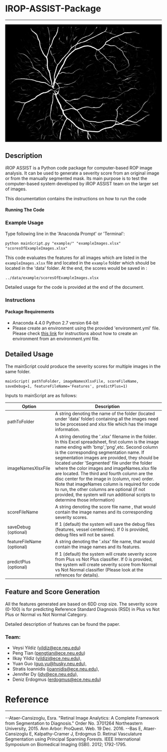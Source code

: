 # IROP-ASSIST-Package


***
![alt text](data/example/Segmented/normal.png?raw=true "Title")

## Description
iROP ASSIST is a Python code package for computer-based ROP image analysis. It can be used to generate a severity score from an original image or from the manually segmented mask. Its main purpose is to test the computer-based system developed by iROP ASSIST team on the larger set of images.

This documentation contains the instructions on how to run the code 

#### Running The Code

### Example Usage 

Type following line in the 'Anaconda Prompt' or 'Terminal':
```
python mainScript.py "example/" "exampleImages.xlsx" "scoresOfExampleImages.xlsx" 
```
This code evaluates  the features for all images which are listed in the `exampleImages.xlsx`  file and located in the `example` folder which should be located in the 'data' folder.
At the end, the scores would be saved in :
```
../data/example/scoresOfExampleImages.xlsx
```
Detailed usage for the code is provided at the end of the document.

### Instructions

#### Package Requirements
+ Anaconda 4.4.0 Python 2.7 version 64-bit
+ Please create an environment using the provided 'environment.yml' file. Please check [this link](https://conda.io/docs/user-guide/tasks/manage-environments.html#creating-an-environment-from-an-environment-yml-file) for instructions about how to create an environment from an environment.yml file.

## Detailed Usage

The mainScript could produce the severity scores for multiple images in the same folder.

```
mainScript( pathToFolder, imageNamesXlsxFile, scoreFileName, 
saveDebug=1, featureFileName='Features', predictPlus=1)
```
Inputs to mainScript are as follows:

| Option | Description |
| ------ | ----------- |
| pathToFolder |  A string denoting the name of the folder (located under 'data' folder) containing all the images need to be processed and xlsx file which has the image information.  |
| imageNamesXlsxFile | A string denoting the '.xlsx' filename in the folder. In this Excel spreadsheet, first column is the image name ending with 'bmp','png',etc. Second column is the corresponding segmentation name. If segmentation images are provided, they should be located under 'Segmented' file under the folder where the color images and imageNames.xlsx file are located. The third and fourth column are the disc center for the image in (column, row) order. Note that imageNames column is required for code to run, the other columns are optional (if not provided, the system will run additional scripts to determine those information) |
| scoreFileName |  A string denoting the score file name , that would contain the image names and its corresponding severity scores. |
| saveDebug (optional) | If 1 (default) the system will save the debug files (features, vessel centerlines). If 0 is provided, debug files will not be saved.|
|featureFileName (optional) | A string denoting the '.xlsx' file name, that would contain the image names and its features.|
|predictPlus (optional) | If 1 (default) the system will create severity score from Plus vs Not Plus classifier. If 0 is provided, the system will create severity score from Normal vs Not Normal classifier (Please look at the refrences for details). |

## Feature and Score Generation

All the features generated are based on 6DD crop size. The severity score (0-100) is for predicting Reference Standard Diagnosis (RSD) in Plus vs Not Plus or Normal vs Not Normal Category. 

Detailed description of features can be found the paper. 

### Team:
+ Veysi Yildiz (yildiz@ece.neu.edu)
+ Peng Tian (pengtian@ece.neu.edu)
+ Ilkay Yildiz (yildizi@ece.neu.edu),
+ Yuan Guo (guo.yu@husky.neu.edu),
+ Stratis Ioannidis (ioannidis@ece.neu.edu),
+ Jennifer Dy (jdy@ece.neu.edu),
+ Deniz Erdogmus (erdogmus@ece.neu.edu)

# Reference
---------
--Ataer-Cansizoglu, Esra. "Retinal Image Analytics: A Complete Framework from Segmentation to Diagnosis." Order No. 3701264 Northeastern University, 2015. Ann Arbor: ProQuest. Web. 19 Dec. 2016.
--Bas E, Ataer-Cansizoglu E, Kalpathy-Cramer J, Erdogmus D. Retinal Vasculature Segmentation using Principal Spanning Forests. IEEE International Symposium on Biomedical Imaging (ISBI). 2012; 1792-1795.

